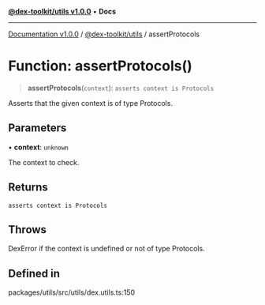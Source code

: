 [**@dex-toolkit/utils v1.0.0**](../README.md) • **Docs**

***

[Documentation v1.0.0](../../../packages.md) / [@dex-toolkit/utils](../README.md) / assertProtocols

# Function: assertProtocols()

> **assertProtocols**(`context`): `asserts context is Protocols`

Asserts that the given context is of type Protocols.

## Parameters

• **context**: `unknown`

The context to check.

## Returns

`asserts context is Protocols`

## Throws

DexError if the context is undefined or not of type Protocols.

## Defined in

packages/utils/src/utils/dex.utils.ts:150
